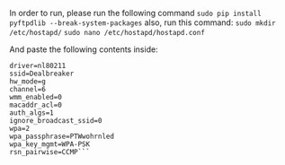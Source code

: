 In order to run, please run the following command
```sudo pip install pyftpdlib --break-system-packages```
also, run this command:
```sudo mkdir /etc/hostapd/```
```sudo nano /etc/hostapd/hostapd.conf```

And paste the following contents inside:

```interface=wlan0
driver=nl80211
ssid=Dealbreaker
hw_mode=g
channel=6
wmm_enabled=0
macaddr_acl=0
auth_algs=1
ignore_broadcast_ssid=0
wpa=2
wpa_passphrase=PTWwohrnled
wpa_key_mgmt=WPA-PSK
rsn_pairwise=CCMP```
